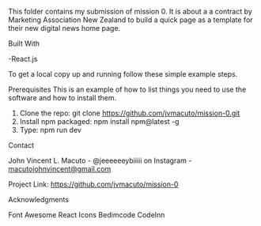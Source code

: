 This folder contains my submission of mission 0. It is about a a contract by Marketing Association New Zealand to build a quick page as a template for their new digital news home page.

Built With

-React.js

To get a local copy up and running follow these simple example steps.

Prerequisites
This is an example of how to list things you need to use the software and how to install them.

1. Clone the repo: git clone https://github.com/jvmacuto/mission-0.git
2. Install npm packaged: npm install npm@latest -g
3. Type: npm run dev

Contact

John Vincent L. Macuto - @jeeeeeeybiiiii on Instagram - macutojohnvincent@gmail.com

Project Link: https://github.com/jvmacuto/mission-0

Acknowledgments

Font Awesome
React Icons
Bedimcode
CodeInn
